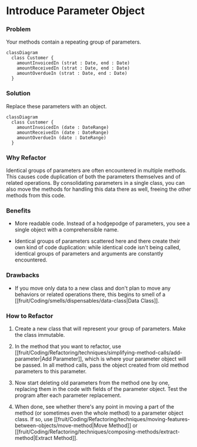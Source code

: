 # Introduce Parameter Object

### Problem

Your methods contain a repeating group of parameters.

```mermaid
classDiagram
  class Customer {
    amountInvoicedIn (strat : Date, end : Date)
    amountReceivedIn (strat : Date, end : Date)
    amountOverdueIn (strat : Date, end : Date)
  }
```

### Solution

Replace these parameters with an object.

```mermaid
classDiagram
  class Customer {
    amountInvoicedIn (date : DateRange)
    amountReceivedIn (date : DateRange)
    amountOverdueIn (date : DateRange)
  }
```

### Why Refactor

Identical groups of parameters are often encountered in multiple
methods. This causes code duplication of both the parameters themselves and of related operations. By consolidating parameters in a single class, you can also move the methods for handling this data there as well, freeing the other methods from this code.

### Benefits

- More readable code. Instead of a hodgepodge of parameters, you see a single object with a comprehensible name.

- Identical groups of parameters scattered here and there create their own kind of code duplication: while identical code isn't being called, identical groups of parameters and arguments are constantly encountered.

### Drawbacks

- If you move only data to a new class and don't plan to move any behaviors or related operations there, this begins to smell of a [[fruit/Coding/smells/dispensables/data-class|Data Class]].

### How to Refactor

1. Create a new class that will represent your group of parameters. Make the class immutable.

2. In the method that you want to refactor, use [[fruit/Coding/Refactoring/techniques/simplifying-method-calls/add-parameter|Add Parameter]], which is where your parameter object will be passed. In all method calls, pass the object created from old method parameters to this parameter.

3. Now start deleting old parameters from the method one by one, replacing them in the code with fields of the parameter object. Test the program after each parameter replacement.

4. When done, see whether there's any point in moving a part of the method (or sometimes even the whole method) to a parameter object class. If so, use [[fruit/Coding/Refactoring/techniques/moving-features-between-objects/move-method|Move Method]] or [[fruit/Coding/Refactoring/techniques/composing-methods/extract-method|Extract Method]].
